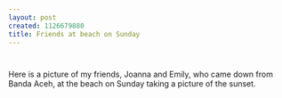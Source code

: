 ```yaml
--- 
layout: post
created: 1126679880
title: Friends at beach on Sunday
---
```

<img style="cursor:hand;margin:0 10px 10px 0;" src="/sites/default/files/blog/joanna-emily sunrise-746969.jpg" border="0" alt="" /><br /><br />Here is a picture of my friends, Joanna and Emily, who came down from Banda Aceh, at the beach on Sunday taking a picture of the sunset.
